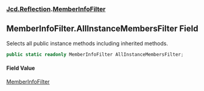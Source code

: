 ### [Jcd.Reflection](Jcd.Reflection.md 'Jcd.Reflection').[MemberInfoFilter](MemberInfoFilter.md 'Jcd.Reflection.MemberInfoFilter')

## MemberInfoFilter.AllInstanceMembersFilter Field

Selects all public instance methods including inherited methods.

```csharp
public static readonly MemberInfoFilter AllInstanceMembersFilter;
```

#### Field Value

[MemberInfoFilter](MemberInfoFilter.md 'Jcd.Reflection.MemberInfoFilter')